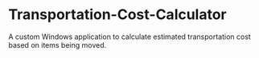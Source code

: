 # Transportation-Cost-Calculator
A custom Windows application to calculate estimated transportation cost based on items being moved.
